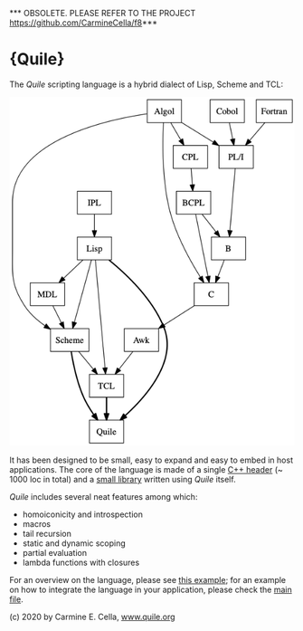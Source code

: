 *** OBSOLETE. PLEASE REFER TO THE PROJECT https://github.com/CarmineCella/f8***

# {Quile}

The *Quile* scripting language is a hybrid dialect of Lisp, Scheme and TCL: 

![Genealogy](docs/quile_anchestors.png)

It has been designed to be small, easy to expand and easy to embed in host applications. 
The core of the language is made of a single [C++ header](src/core.h) (~ 1000 loc in total) and a  [small library](src/stdlib.tcl) written using *Quile* itself.

*Quile* includes several neat features among which:

* homoiconicity and introspection
* macros
* tail recursion
* static and dynamic scoping
* partial evaluation
* lambda functions with closures

For an overview on the language, please see [this example](examples/overview.tcl); for an example on how to integrate the language in your application, please check the [main file](src/quile.cpp).

(c) 2020 by Carmine E. Cella, www.quile.org

